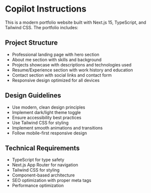 # Copilot Instructions

<!-- Use this file to provide workspace-specific custom instructions to Copilot. For more details, visit https://code.visualstudio.com/docs/copilot/copilot-customization#_use-a-githubcopilotinstructionsmd-file -->

This is a modern portfolio website built with Next.js 15, TypeScript, and Tailwind CSS. The portfolio includes:

## Project Structure
- Professional landing page with hero section
- About me section with skills and background
- Projects showcase with descriptions and technologies used
- Resume/Experience section with work history and education
- Contact section with social links and contact form
- Responsive design optimized for all devices

## Design Guidelines
- Use modern, clean design principles
- Implement dark/light theme toggle
- Ensure accessibility best practices
- Use Tailwind CSS for styling
- Implement smooth animations and transitions
- Follow mobile-first responsive design

## Technical Requirements
- TypeScript for type safety
- Next.js App Router for navigation
- Tailwind CSS for styling
- Component-based architecture
- SEO optimization with proper meta tags
- Performance optimization
